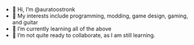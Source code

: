 - 👋 Hi, I’m @auratoostronk
- 👀 My interests include programming, modding, game design, gaming, and guitar
- 🌱 I’m currently learning all of the above
- 💞️ I’m not quite ready to collaborate, as I am still learning.

<!---
auratoostronk/auratoostronk is a ✨ special ✨ repository because its `README.md` (this file) appears on your GitHub profile.
You can click the Preview link to take a look at your changes.
--->
